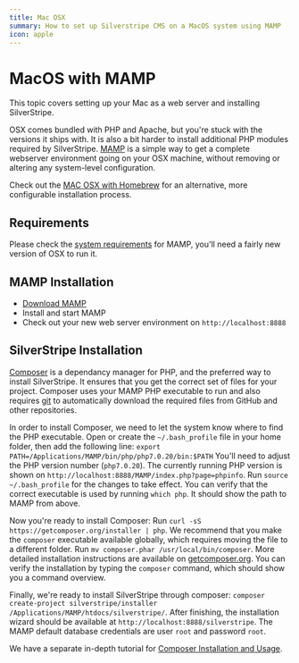 ```yaml
---
title: Mac OSX
summary: How to set up Silverstripe CMS on a MacOS system using MAMP
icon: apple
---
```

# MacOS with MAMP

This topic covers setting up your Mac as a web server and installing SilverStripe.

OSX comes bundled with PHP and Apache, but you're stuck with the versions it ships with.
It is also a bit harder to install additional PHP modules required by SilverStripe.
[MAMP](http://www.mamp.info/en/) is a simple way to get a complete webserver
environment going on your OSX machine, without removing or altering any system-level configuration.

Check out the [MAC OSX with Homebrew](/getting_started/installation/other_installation_options/mac_osx_homebrew)
for an alternative, more configurable installation process.

## Requirements

Please check the [system requirements](http://www.mamp.info/en/documentation/) for MAMP,
you'll need a fairly new version of OSX to run it.

## MAMP Installation

 * [Download MAMP](http://www.mamp.info/en/)
 * Install and start MAMP
 * Check out your new web server environment on `http://localhost:8888`

## SilverStripe Installation

[Composer](http://getcomposer.org) is a dependancy manager for PHP, and the preferred way to
install SilverStripe. It ensures that you get the correct set of files for your project.
Composer uses your MAMP PHP executable to run and also requires [git](http://git-scm.com)
to automatically download the required files from GitHub and other repositories.

In order to install Composer, we need to let the system know where to find the PHP executable.
Open or create the `~/.bash_profile` file in your home folder, then add the following line:
`export PATH=/Applications/MAMP/bin/php/php7.0.20/bin:$PATH`
You'll need to adjust the PHP version number (`php7.0.20`). The currently running PHP version is shown on `http://localhost:8888/MAMP/index.php?page=phpinfo`.
Run `source ~/.bash_profile` for the changes to take effect. You can verify that the correct executable
is used by running `which php`. It should show the path to MAMP from above.

Now you're ready to install Composer: Run `curl -sS https://getcomposer.org/installer | php`.
We recommend that you make the `composer` executable available globally,
which requires moving the file to a different folder. Run `mv composer.phar /usr/local/bin/composer`.
More detailed installation instructions are available on [getcomposer.org](https://getcomposer.org/doc/00-intro.md#installation-linux-unix-osx).
You can verify the installation by typing the `composer` command, which should show you a command overview.

Finally, we're ready to install SilverStripe through composer:
`composer create-project silverstripe/installer /Applications/MAMP/htdocs/silverstripe/`.
After finishing, the installation wizard should be available at `http://localhost:8888/silverstripe`.
The MAMP default database credentials are user `root` and password `root`.

We have a separate in-depth tutorial for [Composer Installation and Usage](/getting_started/composer).
